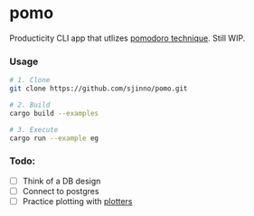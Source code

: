 # pomo

Producticity CLI app that utlizes [pomodoro technique](https://en.wikipedia.org/wiki/Pomodoro_Technique). Still WIP.


### Usage

```bash
# 1. Clone
git clone https://github.com/sjinno/pomo.git

# 2. Build
cargo build --examples

# 3. Execute
cargo run --example eg 
```


### Todo:

- [ ] Think of a DB design
- [ ] Connect to postgres
- [ ] Practice plotting with [plotters](https://github.com/38/plotters)
